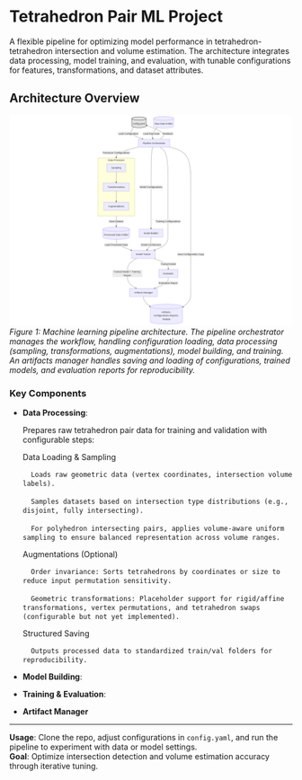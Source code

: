 # Tetrahedron Pair ML Project

A flexible pipeline for optimizing model performance in tetrahedron-tetrahedron intersection and volume estimation. The architecture integrates data processing, model training, and evaluation, with tunable configurations for features, transformations, and dataset attributes.

## Architecture Overview

![Pipeline Architecture](resources/architecture.png)  
*Figure 1: Machine learning pipeline architecture. The pipeline orchestrator manages the workflow, handling configuration loading, data processing (sampling, transformations, augmentations), model building, and training. An artifacts manager handles saving and loading of configurations, trained models, and evaluation reports for reproducibility.*

### Key Components


- **Data Processing**:  

  Prepares raw tetrahedron pair data for training and validation with configurable steps:

    Data Loading & Sampling

        Loads raw geometric data (vertex coordinates, intersection volume labels).

        Samples datasets based on intersection type distributions (e.g., disjoint, fully intersecting).

        For polyhedron intersecting pairs, applies volume-aware uniform sampling to ensure balanced representation across volume ranges.

    Augmentations (Optional)

        Order invariance: Sorts tetrahedrons by coordinates or size to reduce input permutation sensitivity.

        Geometric transformations: Placeholder support for rigid/affine transformations, vertex permutations, and tetrahedron swaps (configurable but not yet implemented).

    Structured Saving

        Outputs processed data to standardized train/val folders for reproducibility.

- **Model Building**:  
  
- **Training & Evaluation**:  
  
- **Artifact Manager**

---

**Usage**: Clone the repo, adjust configurations in `config.yaml`, and run the pipeline to experiment with data or model settings.  
**Goal**: Optimize intersection detection and volume estimation accuracy through iterative tuning.